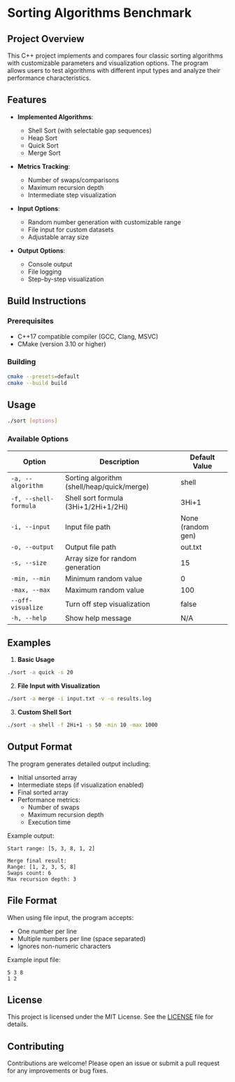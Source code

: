 # Sorting Algorithms Benchmark

## Project Overview

This C++ project implements and compares four classic sorting algorithms with customizable parameters and visualization options. The program allows users to test algorithms with different input types and analyze their performance characteristics.

## Features

- **Implemented Algorithms**:
  - Shell Sort (with selectable gap sequences)
  - Heap Sort
  - Quick Sort
  - Merge Sort

- **Metrics Tracking**:
  - Number of swaps/comparisons
  - Maximum recursion depth
  - Intermediate step visualization

- **Input Options**:
  - Random number generation with customizable range
  - File input for custom datasets
  - Adjustable array size

- **Output Options**:
  - Console output
  - File logging
  - Step-by-step visualization

## Build Instructions

### Prerequisites
- C++17 compatible compiler (GCC, Clang, MSVC)
- CMake (version 3.10 or higher)

### Building
```bash
cmake --presets=default
cmake --build build
```

## Usage

```bash
./sort [options]
```

### Available Options

| Option               | Description                              | Default Value     |
|----------------------|------------------------------------------|-------------------|
| `-a, --algorithm`    | Sorting algorithm (shell/heap/quick/merge) | shell            |
| `-f, --shell-formula`| Shell sort formula (3Hi+1/2Hi+1/2Hi)     | 3Hi+1            |
| `-i, --input`        | Input file path                          | None (random gen) |
| `-o, --output`       | Output file path                         | out.txt           |
| `-s, --size`         | Array size for random generation         | 15                |
| `-min, --min`        | Minimum random value                     | 0                 |
| `-max, --max`        | Maximum random value                     | 100               |
| `--off-visualize`    | Turn off step visualization              | false             |
| `-h, --help`         | Show help message                        | N/A               |

## Examples

1. **Basic Usage**
```bash
./sort -a quick -s 20
```

2. **File Input with Visualization**
```bash
./sort -a merge -i input.txt -v -o results.log
```

3. **Custom Shell Sort**
```bash
./sort -a shell -f 2Hi+1 -s 50 -min 10 -max 1000
```

## Output Format

The program generates detailed output including:
- Initial unsorted array
- Intermediate steps (if visualization enabled)
- Final sorted array
- Performance metrics:
  - Number of swaps
  - Maximum recursion depth
  - Execution time

Example output:
```
Start range: [5, 3, 8, 1, 2]

Merge final result:
Range: [1, 2, 3, 5, 8]
Swaps count: 6
Max recursion depth: 3
```

## File Format

When using file input, the program accepts:
- One number per line
- Multiple numbers per line (space separated)
- Ignores non-numeric characters

Example input file:
```
5 3 8
1 2
```

## License

This project is licensed under the MIT License. See the [LICENSE](LICENSE) file for details.

## Contributing

Contributions are welcome! Please open an issue or submit a pull request for any improvements or bug fixes.
